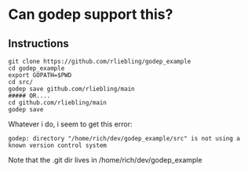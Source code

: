 # Can godep support this?

## Instructions
```
git clone https://github.com/rliebling/godep_example
cd godep_example
export GOPATH=$PWD
cd src/
godep save github.com/rliebling/main
##### OR....
cd github.com/rliebling/main
godep save
```

Whatever i do, i seem to get this error:
```
godep: directory "/home/rich/dev/godep_example/src" is not using a known version control system
```
Note that the .git dir lives in /home/rich/dev/godep_example



